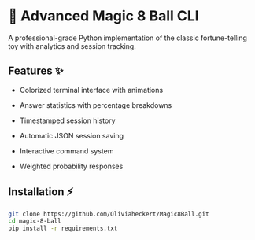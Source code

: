 # 🔮 Advanced Magic 8 Ball CLI

A professional-grade Python implementation of the classic fortune-telling toy with analytics and session tracking.

## Features ✨

- Colorized terminal interface with animations
- Answer statistics with percentage breakdowns

- Timestamped session history
- Automatic JSON session saving

- Interactive command system
- Weighted probability responses

## Installation ⚡
```bash
git clone https://github.com/Oliviaheckert/Magic8Ball.git
cd magic-8-ball
pip install -r requirements.txt
